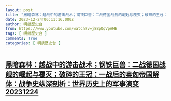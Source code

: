 ```yaml
---
layout: post
title: "黑暗森林：越战中的游击战术；钢铁巨兽：二战德国战舰的崛起与覆灭；破碎的王冠：一战后的奥匈帝国解体：战争史纵深剖析：世界历史上的军事演变20231224"
date: 2023-12-24T06:11:16.000Z
author: 明鏡歷史台
from: https://www.youtube.com/watch?v=j8BpQqVpAHE
tags: [ 明鏡歷史台 ]
comments: True
categories: [ 明鏡歷史台 ]
---
```

<!--1703398276000-->
[黑暗森林：越战中的游击战术；钢铁巨兽：二战德国战舰的崛起与覆灭；破碎的王冠：一战后的奥匈帝国解体：战争史纵深剖析：世界历史上的军事演变20231224](https://www.youtube.com/watch?v=j8BpQqVpAHE)
------

<div>

</div>
